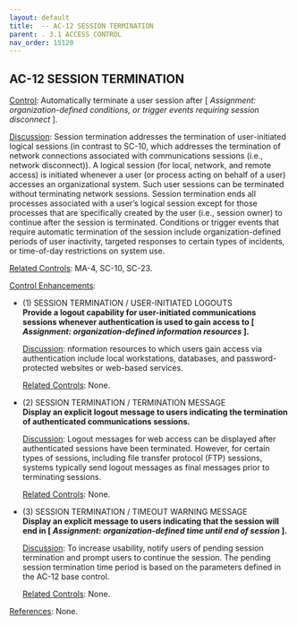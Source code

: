 ```yaml
---
layout: default
title:  -- AC-12 SESSION TERMINATION 
parent: . 3.1 ACCESS CONTROL 
nav_order: 15120
---
```


## AC-12 SESSION TERMINATION

<ins>Control</ins>: Automatically terminate a user session after [ _Assignment: organization-defined conditions, or trigger events requiring session disconnect_ ].

<ins>Discussion</ins>: Session termination addresses the termination of user-initiated logical sessions (in contrast to SC-10, which addresses the termination of network connections associated with communications sessions (i.e., network disconnect)). A logical session (for local, network, and remote access) is initiated whenever a user (or process acting on behalf of a user) accesses an organizational system. Such user sessions can be terminated without terminating network sessions. Session termination ends all processes associated with a user’s logical session except for those processes that are specifically created by the user (i.e., session owner) to continue after the session is terminated. Conditions or trigger events that require automatic termination of the session include organization-defined periods of user inactivity, targeted responses to certain types of incidents, or time-of-day restrictions on system use.

<ins>Related Controls</ins>: MA-4, SC-10, SC-23.

<ins>Control Enhancements</ins>:

* (1) SESSION TERMINATION / USER-INITIATED LOGOUTS<br>
**Provide a logout capability for user-initiated communications sessions whenever authentication is used to gain access to [ _Assignment: organization-defined information resources_ ].**

    <ins>Discussion</ins>: nformation resources to which users gain access via authentication include local workstations, databases, and password-protected websites or web-based services.

    <ins>Related Controls</ins>: None.

* (2) SESSION TERMINATION / TERMINATION MESSAGE<br>
**Display an explicit logout message to users indicating the termination of authenticated communications sessions.**

    <ins>Discussion</ins>: Logout messages for web access can be displayed after authenticated sessions have been terminated. However, for certain types of sessions, including file transfer protocol (FTP) sessions, systems typically send logout messages as final messages prior to terminating sessions.

    <ins>Related Controls</ins>: None.

* (3) SESSION TERMINATION / TIMEOUT WARNING MESSAGE<br>
**Display an explicit message to users indicating that the session will end in [ _Assignment: organization-defined time until end of session_ ].**

    <ins>Discussion</ins>: To increase usability, notify users of pending session termination and prompt users to continue the session. The pending session termination time period is based on the parameters defined in the AC-12 base control.

    <ins>Related Controls</ins>: None.

<ins>References</ins>: None.
